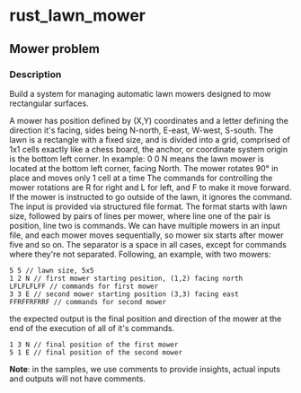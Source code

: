 # rust_lawn_mower

## Mower problem

### Description

Build a system for managing automatic lawn mowers designed to mow rectangular surfaces.

A mower has position defined by (X,Y) coordinates and a letter defining the direction it's facing, sides being N-north, E-east, W-west, S-south.
The lawn is a rectangle with a fixed size, and is divided into a grid, comprised of 1x1 cells exactly like a chess board,
the anchor, or coordinate system origin is the bottom left corner.
In example: 0 0 N means the lawn mower is located at the bottom left corner, facing North.
The mower rotates 90° in place and moves only 1 cell at a time
The commands for controlling the mower rotations are R for right and L for left, and F to make it move forward.
If the mower is instructed to go outside of the lawn, it ignores the command.
The input is provided via structured file format. The format starts with lawn size, followed by pairs of lines per mower, where line one of the pair is
position, line two is commands.
We can have multiple mowers in an input file, and each mower moves sequentially, so mower six starts after mower five and so on.
The separator is a space in all cases, except for commands where they're not separated.
Following, an example, with two mowers:

```
5 5 // lawn size, 5x5
1 2 N // first mower starting position, (1,2) facing north
LFLFLFLFF // commands for first mower
3 3 E // second mower starting position (3,3) facing east
FFRFFRFRRF // commands for second mower
```

the expected output is the final position and direction of the mower at the end of the execution of all of it's commands.

```
1 3 N // final position of the first mower
5 1 E // final position of the second mower
```

<b>Note</b>: in the samples, we use comments to provide insights, actual inputs and outputs will not have comments.
